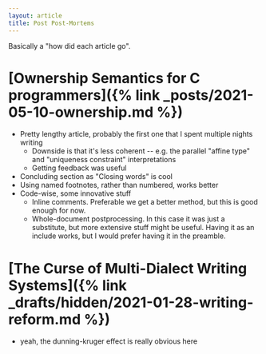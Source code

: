 ```yaml
---
layout: article
title: Post Post-Mortems
---
```


Basically a "how did each article go".

# [Ownership Semantics for C programmers]({% link _posts/2021-05-10-ownership.md %})

- Pretty lengthy article, probably the first one that I spent multiple nights writing
  - Downside is that it's less coherent -- e.g. the parallel "affine type" and "uniqueness constraint" interpretations
  - Getting feedback was useful
- Concluding section as "Closing words" is cool
- Using named footnotes, rather than numbered, works better
- Code-wise, some innovative stuff
  - Inline comments. Preferable we get a better method, but this is good enough for now.
  - Whole-document postprocessing. In this case it was just a substitute, but more extensive stuff might be useful. Having it as an include works, but I would prefer having it in the preamble.

# [The Curse of Multi-Dialect Writing Systems]({% link _drafts/hidden/2021-01-28-writing-reform.md %})

- yeah, the dunning-kruger effect is really obvious here
